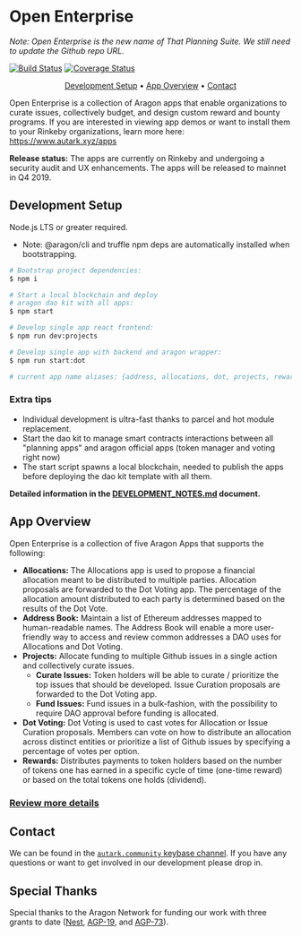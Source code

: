 # Open Enterprise
*Note: Open Enterprise is the new name of That Planning Suite. We still need to update the Github repo URL.*

[![Build Status](https://img.shields.io/travis/AutarkLabs/planning-suite.svg?style=flat-square)](https://travis-ci.org/AutarkLabs/planning-suite) [![Coverage Status](https://img.shields.io/coveralls/github/AutarkLabs/planning-suite.svg?style=flat-square)](https://coveralls.io/github/AutarkLabs/planning-suite)

<!-- markdownlint-disable MD033 -->
<p align="center">
  <a href="#development-setup">Development Setup</a> •
  <a href="#app-overview">App Overview</a> •
  <a href="#contact">Contact</a>
</p>
<!-- markdownlint-enable MD033 -->

Open Enterprise is a collection of Aragon apps that enable organizations to curate issues, collectively budget, and design custom reward and bounty programs. If you are interested in viewing app demos or want to install them to your Rinkeby organizations, learn more here:
https://www.autark.xyz/apps

**Release status:** The apps are currently on Rinkeby and undergoing a security audit and UX enhancements. The apps will be released to mainnet in Q4 2019.


## Development Setup

Node.js LTS or greater required.

- Note: @aragon/cli and truffle npm deps are automatically installed when bootstrapping.

```bash
# Bootstrap project dependencies:
$ npm i

# Start a local blockchain and deploy
# aragon dao kit with all apps:
$ npm start

# Develop single app react frontend:
$ npm run dev:projects

# Develop single app with backend and aragon wrapper:
$ npm run start:dot

# current app name aliases: {address, allocations, dot, projects, rewards}
```

### Extra tips

- Individual development is ultra-fast thanks to parcel and hot module replacement.
- Start the dao kit to manage smart contracts interactions between all "planning apps" and aragon official apps (token manager and voting right now)
- The start script spawns a local blockchain, needed to publish the apps before deploying the dao kit template with all them.

**Detailed information in the [DEVELOPMENT_NOTES.md](/docs/DEVELOPMENT_NOTES.md) document.**

## App Overview

Open Enterprise is a collection of five Aragon Apps that supports the following:

- **Allocations:** The Allocations app is used to propose a financial allocation meant to be distributed to multiple parties. Allocation proposals are forwarded to the Dot Voting app. The percentage of the allocation amount distributed to each party is determined based on the results of the Dot Vote.
- **Address Book:** Maintain a list of Ethereum addresses mapped to human-readable names. The Address Book will enable a more user-friendly way to access and review common addresses a DAO uses for Allocations and Dot Voting.
- **Projects:** Allocate funding to multiple Github issues in a single action and collectively curate issues.
  - **Curate Issues:** Token holders will be able to curate / prioritize the top issues that should be developed. Issue Curation proposals are forwarded to the Dot Voting app.
  - **Fund Issues:** Fund issues in a bulk-fashion, with the possibility to require DAO approval before funding is allocated.
- **Dot Voting:** Dot Voting is used to cast votes for Allocation or Issue Curation proposals. Members can vote on how to distribute an allocation across distinct entities or prioritize a list of Github issues by specifying a percentage of votes per option.
- **Rewards:** Distributes payments to token holders based on the number of tokens one has earned in a specific cycle of time (one-time reward) or based on the total tokens one holds (dividend).

### [Review more details](https://www.autark.xyz/apps)


## Contact

We can be found in the [`autark.community` keybase channel](https://keybase.io/team/autark.community). If you have any questions or want to get involved in our development please drop in.

## Special Thanks

Special thanks to the Aragon Network for funding our work with three grants to date ([Nest](https://blog.aragon.one/introducing-aragon-nest-1aa8c91c0566), [AGP-19](https://github.com/aragon/AGPs/blob/master/AGPs/AGP-19.md), and [AGP-73](https://github.com/aragon/AGPs/blob/master/AGPs/AGP-73.md)).
